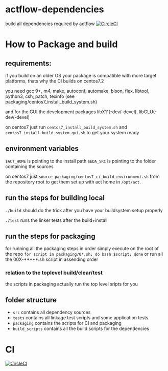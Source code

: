 # actflow-dependencies
build all dependencies required by actflow
[![CircleCI](https://dl.circleci.com/status-badge/img/gh/bics-rug/actflow-dependencies/tree/main.svg?style=svg)](https://dl.circleci.com/status-badge/redirect/gh/bics-rug/actflow-dependencies/tree/main)


# How to Package and build 

## requirements:
if you build on an older OS your package is compatible with more target platforms, thats why the CI builds on centos7.2

you need gcc 9+, m4, make, autoconf, automake, bison, flex, libtool, python3, csh, patch, texinfo (see packaging/centos7_install_build_system.sh)

and for the GUI the development packages libX11(-dev/-devel), libGLU(-dev/-devel)

on centos7 just run `centos7_install_build_system.sh` and `centos7_install_build_system_gui.sh` to get your system ready

## environment variables

`$ACT_HOME` is pointing to the install path
`$EDA_SRC` is pointing to the folder containing the sources

on centos7 just `source packaging/centos7_ci_build_environment.sh` from the repository root to get them set up with act home in `/opt/act`.

## run the steps for building local

`./build` should do the trick after you have your buildsystem setup properly

`./test` runs the linker tests after the build+install

## run the steps for packaging

for running all the packaging steps in order simply execute on the root of the repo
`for script in packaging/0*.sh; do bash $script; done`
or run all the 00X-*****.sh script in assending order

### relation to the toplevel build/clear/test
the scripts in packaging actually run the top level sripts for you

## folder structure

- `src` contains all dependency sources
- `tests` contains all linkage test scripts and some application tests
- `packaging` contains the scripts for CI and packaging
- `build_scripts` contains all the build scripts for the dependencies

# CI
[![CircleCI](https://dl.circleci.com/insights-snapshot/gh/bics-rug/actflow-dependencies/main/build/badge.svg?window=60d)](https://app.circleci.com/insights/github/bics-rug/actflow-dependencies/workflows/build/overview?branch=main&reporting-window=last-60-days&insights-snapshot=true)